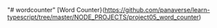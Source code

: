 "# wordcounter" 
[Word Counter}(https://github.com/panaverse/learn-typescript/tree/master/NODE_PROJECTS/project05_word_counter)
